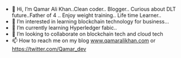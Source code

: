 - 👋 Hi, I’m Qamar Ali Khan..Clean coder.. Blogger.. Curious about DLT future..Father of 4 .. Enjoy weight training.. Life time Learner..
- 👀 I’m interested in learning blockchain technology for business...
- 🌱 I’m currently learning Hyperledger fabic..
- 💞️ I’m looking to collaborate on blockchain tech and cloud tech
- 📫 How to reach me on my blog www.qamaralikhan.com or https://twitter.com/Qamar_dev

<!---
khanqamarali/khanqamarali is a ✨ special ✨ repository because its `README.md` (this file) appears on your GitHub profile.
You can click the Preview link to take a look at your changes.
--->
